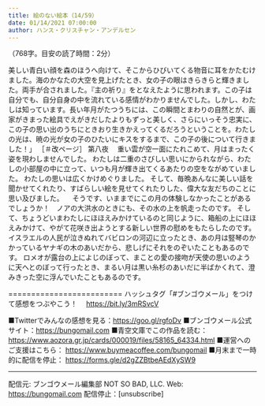 ```yaml
---
title: 絵のない絵本（14/59）
date: 01/14/2021 07:00:00
author: ハンス・クリスチャン・アンデルセン
---
```


（768字。目安の読了時間：2分）

美しい青白い顔を森のほうへ向けて、そこからひびいてくる物音に耳をかたむけました。海のかなたの大空を見上げたとき、女の子の眼はきらきらと輝きました。両手が合されました。『主の祈り』をとなえたように思われます。この子は自分でも、自分自身の中を流れている感情がわかりませんでした。しかし、わたしは知っています。長い年月がたつうちには、この瞬間とまわりの自然とが、画家がきまった絵具でえがきだしたよりもずっと美しく、さらにいっそう忠実に、この子の思い出のうちにときおり生きかえってくるだろうということを。わたしの光は、暁の光が女の子のひたいにキスをするまで、この子の後について行きました！」 ［＃改ページ］ 第八夜 　重い雲が空一面にたれこめて、月はまったく姿を現わしませんでした。 わたしは二重のさびしい思いにかられながら、わたしの小部屋の中に立って、いつも月が輝き出てくるあたりの空をながめていました。 わたしの思いは広くかけめぐりました。 そして、毎晩あんなに美しい話を聞かせてくれたり、すばらしい絵を見せてくれたりした、偉大な友だちのことに思い及びました。 　そうです、いままでにこの月の体験しなかったことがあるでしょうか！　ノアの大洪水のときにも、その水の上を帆走ったのです。 そして、ちょうどいまわたしにほほえみかけているのと同じように、箱船の上にほほえみかけて、やがて花咲き出ようとする新しい世界の慰めをもたらしたのです。 イスラエルの人民が泣きぬれてバビロンの河辺に立ったとき、あの月は竪琴のかかっているヤナギの木のあいだから、悲しげにそれをのぞいたこともあるのです。 ロメオが露台の上によじのぼって、まことの愛の接吻が天使の思いのように天へとのぼって行ったとき、まるい月は黒い糸杉のあいだに半ばかくれて、澄みきった空に浮んでいたこともあるのです。

=========================
ハッシュタグ「#ブンゴウメール」をつけて感想をつぶやこう！　
https://bit.ly/3mRSvcV

■Twitterでみんなの感想を見る：https://goo.gl/rgfoDv
■ブンゴウメール公式サイト：https://bungomail.com
■青空文庫でこの作品を読む：https://www.aozora.gr.jp/cards/000019/files/58165_64334.html
■運営へのご支援はこちら： https://www.buymeacoffee.com/bungomail
■月末まで一時的に配信を停止： https://forms.gle/d2gZZBtbeAEdXySW9

-------
配信元: ブンゴウメール編集部
NOT SO BAD, LLC.
Web: https://bungomail.com
配信停止：[unsubscribe]

